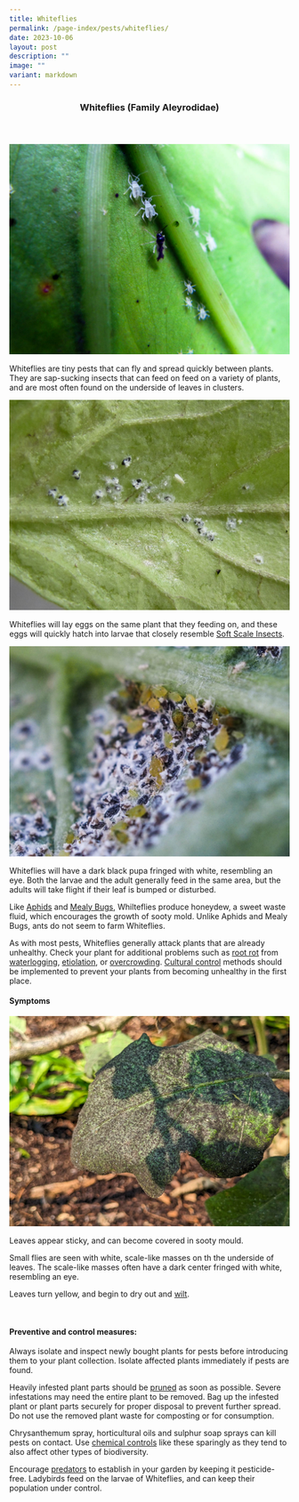 ```yaml
---
title: Whiteflies
permalink: /page-index/pests/whiteflies/
date: 2023-10-06
layout: post
description: ""
image: ""
variant: markdown
---
```

<section>
<header>
	<h3>Whiteflies (Family Aleyrodidae)</h3>
</header>
</section>

<section>
<img title="Whiteflies on the underside of a leaf. Photo by Victoria Lim." src="/images/Biodiversity/white%20flies%20(4)victorialim.jpg">
	<p>Whiteflies are tiny pests that can fly and spread quickly between plants. They are sap-sucking insects that can feed on feed on a variety of plants, and are most often found on the underside of leaves in clusters.</p>
	<img title="Whitefly adult surrounded by egg and pupae clusters. Photo by Victoria Lim." src="/images/Biodiversity/white%20flies%20and%20eggs%20on%20tomato%20plant%20(2)victorialim.jpg">
	<p>Whiteflies will lay eggs on the same plant that they feeding on, and these eggs will quickly hatch into larvae that closely resemble <a href="/page-index/pests/scale-insects/">Soft Scale Insects</a>.</p>
	<img title="Whitefly pupae clustered with aphids along a leaf vein. Photo by Jacqueline Chua." src="/images/Biodiversity/aphids_jacchua%20(2).jpg">
<p> Whiteflies will have a dark black pupa fringed with white, resembling an eye. Both the larvae and the adult generally feed in the same area, but the adults will take flight if their leaf is bumped or disturbed.</p>
	<p></p><p>Like <a href="/page-index/pests/aphids/">Aphids</a> and <a href="/page-index/pests/mealy-bugs/">Mealy Bugs</a>, Whilteflies produce honeydew, a sweet waste fluid, which encourages the growth of sooty mold. Unlike Aphids and Mealy Bugs, ants do not seem to farm Whiteflies.</p>
	<p> As with most pests, Whiteflies generally attack plants that are already unhealthy. Check your plant for additional problems such as <a href="/page-index/plant-problems/root-rot/">root rot</a> from <a href="/page-index/plant-problems/waterlogging/">waterlogging</a>, <a href="/page-index/plant-problems/etiolation/">etiolation</a>, or <a href="/page-index/horticulture-techniques/plant-spacing/">overcrowding</a>.  <a href="/page-index/horticulture-techniques/pest-control/#cultural_control"> Cultural control</a> methods should be implemented to prevent your plants from becoming unhealthy in the first place. </p>
	<section>
	<h4>Symptoms</h4>
<img title="A leaf covered in black, powdery fungus known as sooty mould. Photo by Jacqueline Chua" src="/images/Plant%20problems/sootmould_armoredscales%20(2)_jacquelinechua.jpg">	
			<p>Leaves appear sticky, and can become covered in sooty mould.</p>
		<p>Small flies are seen with white, scale-like masses on th the underside of leaves. The scale-like masses often have a dark center fringed with white, resembling an eye.</p>
		<p>Leaves turn yellow, and begin to dry out and <a href="/page-index/plant-problems/wilting/">wilt</a>.</p>
	<br>
</section>
	
<section>
	<h4>Preventive and control measures:</h4>
	<p>Always isolate and inspect newly bought plants for pests before introducing them to your plant collection. Isolate affected plants immediately if pests are found.</p>
	<p>Heavily infested plant parts should be <a href="/page-index/horticulture-techniques/pruning/">pruned</a> as soon as possible. Severe infestations may need the entire plant to be removed. Bag up the infested plant or plant parts securely for proper disposal to prevent further spread. Do not use the removed plant waste for composting or for consumption.</p>
	<p>Chrysanthemum spray, horticultural oils and sulphur soap sprays can kill  pests on contact. Use <a href="/page-index/horticulture-techniques/pest-control/#chemical_control">chemical controls</a> like these sparingly as they tend to also affect other types of biodiversity.</p>
	<p>Encourage <a href="/page-index/biodiversity/predators/">predators</a> to establish in your garden by keeping it pesticide-free. Ladybirds feed on the larvae of Whiteflies, and can keep their population under control.</p>  
	<br>
</section></section>